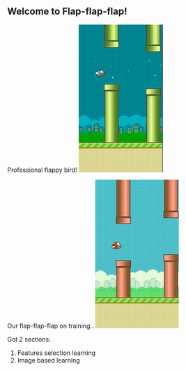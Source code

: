 ## Welcome to Flap-flap-flap!

Professional flappy bird!
![alt text](flappy-bird.gif)

Our flap-flap-flap on training..
![alt text](training.gif)

Got 2 sections:
1. Features selection learning
2. Image based learning